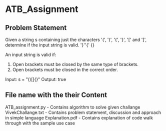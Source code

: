 # ATB_Assignment

## Problem Statement
Given a string s containing just the characters '(', ')', '{', '}', '[' and ']', determine if the input string is valid.
'}''{' {}

An input string is valid if:
  1. Open brackets must be closed by the same type of brackets.
  2. Open brackets must be closed in the correct order.

Input: s = "()[]{}"
Output: true

## File name with the their Content

ATB_assignment.py - Contains algorithm to solve given challange
VivekChallange.txt - Contains problem statement, discussion and approach in simple language
Explanation.pdf - Contains explanation of code walk through with the sample use case
